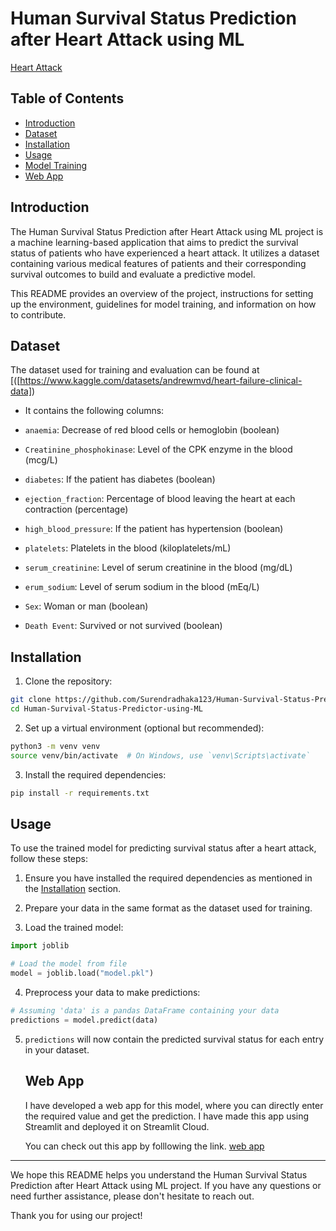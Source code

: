 # Human Survival Status Prediction after Heart Attack using ML

[Heart Attack]([[https://example.com/path/to/heart-attack-image.png](https://www.google.com/url?sa=i&url=https%3A%2F%2Fen.wikipedia.org%2Fwiki%2FMyocardial_infarction&psig=AOvVaw26xebCvHNUKH6kePOm_A8i&ust=1690182286575000&source=images&cd=vfe&opi=89978449&ved=0CBEQjRxqFwoTCJD4_fmhpIADFQAAAAAdAAAAABAE)](https://www.istockphoto.com/photo/heart-attack-concept-gm1128931450-298046977))

## Table of Contents

- [Introduction](#introduction)
- [Dataset](#dataset)
- [Installation](#installation)
- [Usage](#usage)
- [Model Training](#model-training)
- [Web App](#web-app)

## Introduction

The Human Survival Status Prediction after Heart Attack using ML project is a machine learning-based application that aims to predict the survival status of patients who have experienced a heart attack. It utilizes a dataset containing various medical features of patients and their corresponding survival outcomes to build and evaluate a predictive model.

This README provides an overview of the project, instructions for setting up the environment, guidelines for model training, and information on how to contribute.

## Dataset

The dataset used for training and evaluation can be found at [([https://www.kaggle.com/datasets/andrewmvd/heart-failure-clinical-data])
- It contains the following columns:

- `anaemia`: Decrease of red blood cells or hemoglobin (boolean)
- `Creatinine_phosphokinase`: Level of the CPK enzyme in the blood (mcg/L)
- `diabetes`: If the patient has diabetes (boolean)
- `ejection_fraction`: Percentage of blood leaving the heart at each contraction (percentage)
- `high_blood_pressure`: If the patient has hypertension (boolean)
- `platelets`: Platelets in the blood (kiloplatelets/mL)
- `serum_creatinine`: Level of serum creatinine in the blood (mg/dL)
- `erum_sodium`: Level of serum sodium in the blood (mEq/L)
- `Sex`: Woman or man (boolean)
- `Death Event`: Survived or not survived (boolean)
  
## Installation

1. Clone the repository:

```bash
git clone https://github.com/Surendradhaka123/Human-Survival-Status-Predictor-using-ML.git
cd Human-Survival-Status-Predictor-using-ML
```

2. Set up a virtual environment (optional but recommended):

```bash
python3 -m venv venv
source venv/bin/activate  # On Windows, use `venv\Scripts\activate`
```

3. Install the required dependencies:

```bash
pip install -r requirements.txt
```

## Usage

To use the trained model for predicting survival status after a heart attack, follow these steps:

1. Ensure you have installed the required dependencies as mentioned in the [Installation](#installation) section.

2. Prepare your data in the same format as the dataset used for training.

3. Load the trained model:

```python
import joblib

# Load the model from file
model = joblib.load("model.pkl")
```

4. Preprocess your data to make predictions:

```python
# Assuming 'data' is a pandas DataFrame containing your data
predictions = model.predict(data)
```

5. `predictions` will now contain the predicted survival status for each entry in your dataset.

   ## Web App

   I have developed a web app for this model, where you can directly enter the required value and get the prediction. I have made this app using Streamlit and deployed it on Streamlit Cloud.

   You can check out this app by folllowing the link. [web app](https://surendradhaka123-ml-projects-app-k56xaz.streamlit.app/)

---

We hope this README helps you understand the Human Survival Status Prediction after Heart Attack using ML project. If you have any questions or need further assistance, please don't hesitate to reach out.

Thank you for using our project!
